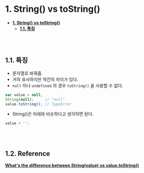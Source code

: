 # **1. String() vs toString()**
- [**1. String() vs toString()**](#1-string-vs-tostring)
  - [**1.1. 특징**](#11-특징)

<br><br>

## **1.1. 특징**
- 문자열로 바꿔줌
- 거의 유사하지만 약간의 차이가 있다.
- `null` 이나 `undefined` 의 경우 `toString()` 을 사용할 수 없다.
  
```javascript
var value = null;
String(null);     // "null"
value.toString(); // TypeError
```
- String()은 아래와 비슷하다고 생각하면 된다.

```javascript
value + '';
```

<br><br>

## **1.2. Reference** <!-- omit in toc -->

**[What's the difference between String(value) vs value.toString()](https://stackoverflow.com/questions/3945202/whats-the-difference-between-stringvalue-vs-value-tostring)**